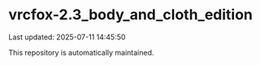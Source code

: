 # vrcfox-2.3_body_and_cloth_edition

Last updated: 2025-07-11 14:45:50

This repository is automatically maintained.
